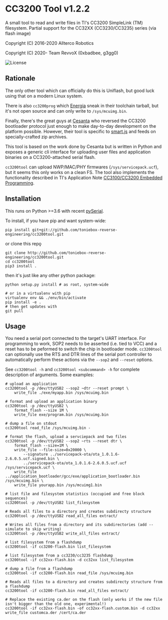 # CC3200 Tool v1.2.2

A small tool to read and write files in TI's CC3200 SimpleLink (TM) filesystem.
Partial support for the CC32XX (CC3230/CC3235) series (via flash image)

Copyright (C) 2016-2020 Allterco Robotics

Copyright (C) 2020- Team RevvoX (0xbadbee, g3gg0)

![](https://img.shields.io/badge/license-GPL_2-green.svg "License")

## Rationale

The only other tool which can officially do this is Uniflash, but good luck
using that on a modern Linux system.

There is also `cc3200prog` which [Energia](http://energia.nu) sneak in their toolchain tarball,
but it's not open source and can only write to `/sys/mcuimg.bin`.

Finally, there's the great guys at [Cesanta](https://www.cesanta.com/)
who reversed the CC3200 bootloader
protocol just enough to make day-to-day development on the platform possible.
However, their tool is specific to [smart.js](https://www.cesanta.com/products/smart-js)
and feeds on specially-crafted zip archives.

This tool is based on the work done by Cesanta but is written in Python and
exposes a generic cli interface for uploading user files and application binaries
on a CC3200-attached serial flash.

`cc3200tool` can upload NWP/MAC/PHY firmwares (`/sys/servicepack.ucf`), but it seems
this only works on a clean FS. The tool also implements the functionality
described in TI's Application Note [CC3100/CC3200 Embedded Programming](http://www.ti.com/tool/embedded-programming).

## Installation

This runs on Python >=3.6 with recent [pySerial](https://github.com/pyserial/pyserial).

To install, if you have pip and want system-wide:

    pip install git+git://github.com/toniebox-reverse-engineering/cc3200tool.git

or clone this repǫ

    git clone http://github.com/toniebox-reverse-engineering/cc3200tool.git
    cd cc3200tool
    pip3 install .

then it's just like any other python package:

    python setup.py install # as root, system-wide

    # or in a virtualenv with pip
    virtualenv env && ./env/bin/activate
    pip install -e .
    # then get updates with
    git pull

## Usage

You need a serial port connected to the target's UART interface. For
programming to work, SOP2 needs to be asserted (i.e. tied to VCC) and a reset
has to be peformed to switch the chip in bootloader mode. `cc3200tool` can
optionally use the RTS and DTR lines of the serial port controller to
automatically perform these actions via the `--sop2` and `--reset` options.

See `cc3200tool -h` and `cc3200tool <subcommand> -h` for complete description
of arguments. Some examples:

    # upload an application
    cc3200tool -p /dev/ttyUSB2 --sop2 ~dtr --reset prompt \
        write_file ./exe/myapp.bin /sys/mcuimg.bin

    # format and upload an application binary
    cc3200tool -p /dev/ttyUSB2 \
        format_flash --size 1M \
        write_file exe/program.bin /sys/mcuimg.bin

    # dump a file on stdout
    cc3200tool read_file /sys/mcuimg.bin -

    # format the flash, upload a servciepack and two files
    cc3200tool -p /dev/ttyUSB2 --sop2 ~rts --reset dtr \
        format_flash --size=1M \
        write_file --file-size=0x20000 \
            --signature ../servicepack-ota/ota_1.0.1.6-2.6.0.5.ucf.signed.bin \
            ../servicepack-ota/ota_1.0.1.6-2.6.0.5.ucf.ucf /sys/servicepack.ucf \
        write_file ../application_bootloader/gcc/exe/application_bootloader.bin /sys/mcuimg.bin \
        write_file yourapp.bin /sys/mcuimg1.bin

    # list file and filesystem statistics (occupied and free block sequences)
    cc3200tool -p /dev/ttyUSB2 list_filesystem

    # Reads all files to a directory and creates subdirecty structure
    cc3200tool -p /dev/ttyUSB2 read_all_files extract/

    # Writes all files from a directory and its subdirectories (add --simulate to skip writing)
    cc3200tool -p /dev/ttyUSB2 write_all_files extract/

    # list filesystem from a flashdump
    cc3200tool -if cc3200-flash.bin list_filesystem

    # list filesystem from a cc3230/cc3235 flashdump
    cc3200tool -if cc32xx-flash.bin -d cc32xx list_filesystem

    # dump a file from a flashdump
    cc3200tool -if cc3200-flash.bin read_file /sys/mcuimg.bin

    # Reads all files to a directory and creates subdirecty structure from a flashdump
    cc3200tool -if cc3200-flash.bin read_all_files extract/

    # Replace the existing ca.der on the flash (only works if the new file isn't bigger than the old one, experimental!)
    cc3200tool -if cc32xx-flash.bin -of cc32xx-flash.custom.bin -d cc32xx write_file customca.der /cert/ca.der

